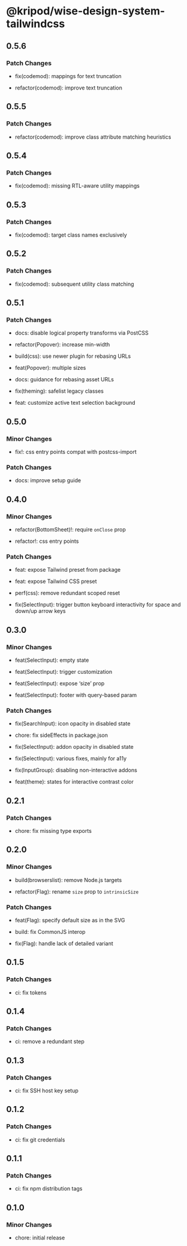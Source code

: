 # @kripod/wise-design-system-tailwindcss

## 0.5.6

### Patch Changes

- fix(codemod): mappings for text truncation

- refactor(codemod): improve text truncation

## 0.5.5

### Patch Changes

- refactor(codemod): improve class attribute matching heuristics

## 0.5.4

### Patch Changes

- fix(codemod): missing RTL-aware utility mappings

## 0.5.3

### Patch Changes

- fix(codemod): target class names exclusively

## 0.5.2

### Patch Changes

- fix(codemod): subsequent utility class matching

## 0.5.1

### Patch Changes

- docs: disable logical property transforms via PostCSS

- refactor(Popover): increase min-width

- build(css): use newer plugin for rebasing URLs

- feat(Popover): multiple sizes

- docs: guidance for rebasing asset URLs

- fix(theming): safelist legacy classes

- feat: customize active text selection background

## 0.5.0

### Minor Changes

- fix!: css entry points compat with postcss-import

### Patch Changes

- docs: improve setup guide

## 0.4.0

### Minor Changes

- refactor(BottomSheet)!: require `onClose` prop

- refactor!: css entry points

### Patch Changes

- feat: expose Tailwind preset from package

- feat: expose Tailwind CSS preset

- perf(css): remove redundant scoped reset

- fix(SelectInput): trigger button keyboard interactivity for space and down/up arrow keys

## 0.3.0

### Minor Changes

- feat(SelectInput): empty state

- feat(SelectInput): trigger customization

- feat(SelectInput): expose ‘size’ prop

- feat(SelectInput): footer with query-based param

### Patch Changes

- fix(SearchInput): icon opacity in disabled state

- chore: fix sideEffects in package.json

- fix(SelectInput): addon opacity in disabled state

- fix(SelectInput): various fixes, mainly for a11y

- fix(InputGroup): disabling non-interactive addons

- feat(theme): states for interactive contrast color

## 0.2.1

### Patch Changes

- chore: fix missing type exports

## 0.2.0

### Minor Changes

- build(browserslist): remove Node.js targets

- refactor(Flag): rename `size` prop to `intrinsicSize`

### Patch Changes

- feat(Flag): specify default size as in the SVG

- build: fix CommonJS interop

- fix(Flag): handle lack of detailed variant

## 0.1.5

### Patch Changes

- ci: fix tokens

## 0.1.4

### Patch Changes

- ci: remove a redundant step

## 0.1.3

### Patch Changes

- ci: fix SSH host key setup

## 0.1.2

### Patch Changes

- ci: fix git credentials

## 0.1.1

### Patch Changes

- ci: fix npm distribution tags

## 0.1.0

### Minor Changes

- chore: initial release
